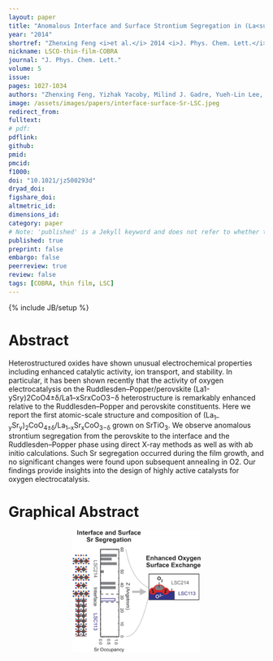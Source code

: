 ```yaml
---
layout: paper
title: "Anomalous Interface and Surface Strontium Segregation in (La<sub>1–y</sub>Sr<sub>y</sub>)<sub>2</sub>CoO<sub>4±δ</sub>/La<sub>1–x</sub>Sr<sub>x</sub>CoO<sub>3−δ</sub> Heterostructured Thin Films"
year: "2014"
shortref: "Zhenxing Feng <i>et al.</i> 2014 <i>J. Phys. Chem. Lett.</i> <b>5</b> 1027-1034"
nickname: LSCO-thin-film-COBRA
journal: "J. Phys. Chem. Lett."
volume: 5
issue: 
pages: 1027-1034
authors: "Zhenxing Feng, Yizhak Yacoby, Milind J. Gadre, Yueh-Lin Lee, Wesley T. Hong, Hua Zhou, Michael D. Biegalski, Hans M. Christen, Stuart B. Adler, Dane Morgan, and Yang Shao-Horn"
image: /assets/images/papers/interface-surface-Sr-LSC.jpeg
redirect_from: 
fulltext: 
# pdf: 
pdflink: 
github: 
pmid: 
pmcid: 
f1000: 
doi: "10.1021/jz500293d"
dryad_doi:
figshare_doi: 
altmetric_id: 
dimensions_id: 
category: paper
# Note: 'published' is a Jekyll keyword and does not refer to whether the paper is published, but rather to whether this Markdown should be part of the rendered site.
published: true
preprint: false
embargo: false
peerreview: true
review: false
tags: [COBRA, thin film, LSC]
---
```

{% include JB/setup %}

# Abstract 

Heterostructured oxides have shown unusual electrochemical properties including enhanced catalytic activity,
 ion transport, and stability. In particular, it has been shown recently that the activity of oxygen electrocatalysis
 on the Ruddlesden–Popper/perovskite (La1-ySry)2CoO4±δ/La1–xSrxCoO3−δ heterostructure is remarkably enhanced relative
 to the Ruddlesden–Popper and perovskite constituents. Here we report the first atomic-scale structure and composition of
 (La<sub>1–y</sub>Sr<sub>y</sub>)<sub>2</sub>CoO<sub>4±δ</sub>/La<sub>1–x</sub>Sr<sub>x</sub>CoO<sub>3−δ</sub> grown on
 SrTiO<sub>3</sub>. We observe anomalous strontium segregation from the perovskite to the interface and the Ruddlesden–Popper
 phase using direct X-ray methods as well as with ab initio calculations. Such Sr segregation occurred during the film growth,
 and no significant changes were found upon subsequent annealing in O2. Our findings provide insights into the design of highly 
 active catalysts for oxygen electrocatalysis.
 
 # Graphical Abstract

<p align="center">
<img src="/assets/images/papers/interface-surface-Sr-LSC.jpeg" width="50%">
</p>
